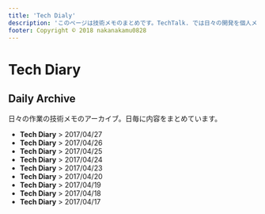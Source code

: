 ```yaml
---
title: 'Tech Dialy'
description: 'このページは技術メモのまとめです。TechTalk. では日々の開発を個人メモとして残しています。将来に向けて技術ノウハウを蓄積することを目的とします。'
footer: Copyright © 2018 nakanakamu0828
---
```


# Tech Diary
## Daily Archive
日々の作業の技術メモのアーカイブ。日毎に内容をまとめています。

* <router-link to="/diary/2018-04-27.html"><b>Tech Diary</b> &gt; 2017/04/27</router-link>
* <router-link to="/diary/2018-04-26.html"><b>Tech Diary</b> &gt; 2017/04/26</router-link>
* <router-link to="/diary/2018-04-25.html"><b>Tech Diary</b> &gt; 2017/04/25</router-link>
* <router-link to="/diary/2018-04-24.html"><b>Tech Diary</b> &gt; 2017/04/24</router-link>
* <router-link to="/diary/2018-04-23.html"><b>Tech Diary</b> &gt; 2017/04/23</router-link>
* <router-link to="/diary/2018-04-20.html"><b>Tech Diary</b> &gt; 2017/04/20</router-link>
* <router-link to="/diary/2018-04-19.html"><b>Tech Diary</b> &gt; 2017/04/19</router-link>
* <router-link to="/diary/2018-04-18.html"><b>Tech Diary</b> &gt; 2017/04/18</router-link>
* <router-link to="/diary/2018-04-17.html"><b>Tech Diary</b> &gt; 2017/04/17</router-link>



